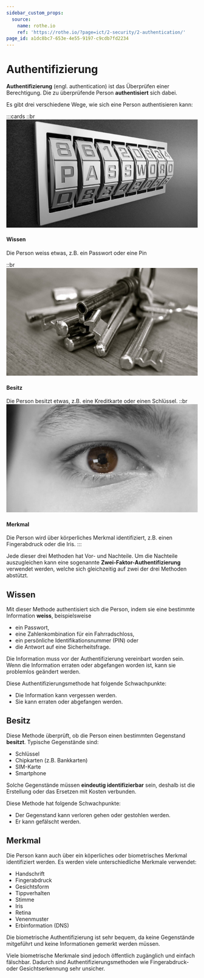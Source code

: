 ```yaml
---
sidebar_custom_props:
  source:
    name: rothe.io
    ref: 'https://rothe.io/?page=ict/2-security/2-authentication/'
page_id: a1dc8bc7-653e-4e55-9197-c9cdb7fd2234
---
```


# Authentifizierung

**Authentifizierung** (engl. authentication) ist das Überprüfen einer Berechtigung. Die zu überprüfende Person **authentisiert** sich dabei.

Es gibt drei verschiedene Wege, wie sich eine Person authentisieren kann:

:::cards
::br
![](images/password.jpg)
#### Wissen
Die Person weiss etwas, z.B. ein Passwort oder eine Pin

::br
![](images/keys.jpg)
#### Besitz
Die Person besitzt etwas, z.B. eine Kreditkarte oder einen Schlüssel.
::br
![](images/eye.jpg)
#### Merkmal
Die Person wird über körperliches Merkmal identifiziert, z.B. einen Fingerabdruck oder die Iris.
:::

Jede dieser drei Methoden hat Vor- und Nachteile. Um die Nachteile auszugleichen kann eine sogenannte **Zwei-Faktor-Authentifizierung** verwendet werden, welche sich gleichzeitig auf zwei der drei Methoden abstützt.

## Wissen
Mit dieser Methode authentisiert sich die Person, indem sie eine bestimmte Information **weiss**, beispielsweise

- ein Passwort,
- eine Zahlenkombination für ein Fahrradschloss,
- ein persönliche Identifikationsnummer (PIN) oder
- die Antwort auf eine Sicherheitsfrage.

Die Information muss vor der Authentifizierung vereinbart worden sein. Wenn die Information erraten oder abgefangen worden ist, kann sie problemlos geändert werden.

Diese Authentifizierungsmethode hat folgende Schwachpunkte:

- Die Information kann vergessen werden.
- Sie kann erraten oder abgefangen werden.

## Besitz

Diese Methode überprüft, ob die Person einen bestimmten Gegenstand **besitzt**. Typische Gegenstände sind:

- Schlüssel
- Chipkarten (z.B. Bankkarten)
- SIM-Karte
- Smartphone

Solche Gegenstände müssen **eindeutig identifizierbar** sein, deshalb ist die Erstellung oder das Ersetzen mit Kosten verbunden.

Diese Methode hat folgende Schwachpunkte:
- Der Gegenstand kann verloren gehen oder gestohlen werden.
- Er kann gefälscht werden.

## Merkmal
Die Person kann auch über ein köperliches oder biometrisches Merkmal identifiziert werden. Es werden viele unterschiedliche Merkmale verwendet:

- Handschrift
- Fingerabdruck
- Gesichtsform
- Tippverhalten
- Stimme
- Iris
- Retina
- Venenmuster
- Erbinformation (DNS)

Die biometrische Authentifizierung ist sehr bequem, da keine Gegenstände mitgeführt und keine Informationen gemerkt werden müssen.

Viele biometrische Merkmale sind jedoch öffentlich zugänglich und einfach fälschbar. Dadurch sind Authentifizierungsmethoden wie Fingerabdruck- oder Gesichtserkennung sehr unsicher.





